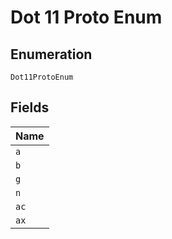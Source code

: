 
# Dot 11 Proto Enum

## Enumeration

`Dot11ProtoEnum`

## Fields

| Name |
|  --- |
| `a` |
| `b` |
| `g` |
| `n` |
| `ac` |
| `ax` |

